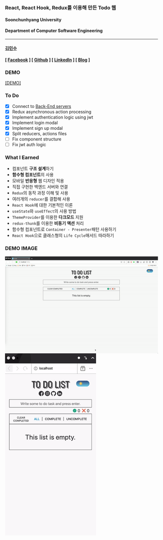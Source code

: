 ### React, React Hook, Redux를 이용해 만든 Todo 웹

#### Soonchunhyang University<br/>

#### Department of Computer Software Engineering

---

#### [김민수](https://github.com/alstn2468)

#### [ [Facebook](https://www.facebook.com/profile.php?id=100003769223078) ] [ [Github](https://github.com/alstn2468) ] [ [LinkedIn](https://www.linkedin.com/in/minsu-kim-336289160/) ] [ [Blog](https://alstn2468.github.io/) ]<br/>

### DEMO

[[DEMO]](https://alstn2468.github.io/Redux_ToDo_Web/)

### To Do

-   [x] Connect to [Back-End servers](https://github.com/alstn2468/Redux_ToDo_Web_Backend)
-   [x] Redux asynchronous action processing
-   [x] Implement authentication logic using jwt
-   [x] Implement login modal
-   [x] Implement sign up modal
-   [x] Split reducers, actions files
-   [ ] Fix component structure
-   [ ] Fix jwt auth logic

### What I Earned

-   컴포넌트 **구조 설계**하기
-   **함수형 컴포넌트**의 사용
-   모바일 **반응형** 웹 디자인 적용
-   직접 구현한 백엔드 서버와 연결
-   `Redux`의 동작 과정 이해 및 사용
-   여러개의 `reducer`를 결합해 사용
-   `React Hook`에 대한 기본적인 이론
-   `useState`와 `useEffect`의 사용 방법
-   `ThemeProvider`를 이용한 **다크모드** 지원
-   `redux-thunk`를 이용한 **비동기 액션** 처리
-   함수형 컴포넌트로 `Container - Presenter`패턴 사용하기
-   `React Hook`으로 클래스형의 `Life Cycle`매서드 따라하기

### DEMO IMAGE

<img align="left" src="/DEMO/todo_pc.gif" width="600" height="auto" alt="PC DARK MODE DEMO"><br>
<img align="left" src="/DEMO/todo_mobile.gif" width="300" height="auto" alt="MOBILE WHITE MODE DEMO"><br>
